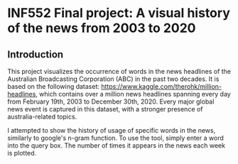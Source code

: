 # INF552 Final project: A visual history of the news from 2003 to 2020

## Introduction

This project visualizes the occurrence of words in the news headlines of the Australian Broadcasting Corporation (ABC) in the past two decades. It is based on the following dataset: https://www.kaggle.com/therohk/million-headlines, which contains over a million news headlines spanning every day from February 19th, 2003 to December 30th, 2020. Every major global news event is captured in this dataset, with a stronger presence of australia-related topics.

I attempted to show the history of usage of specific words in the news, similarly to google's n-gram function. To use the tool, simply enter a word into the query box. The number of times it appears in the news each week is plotted.
